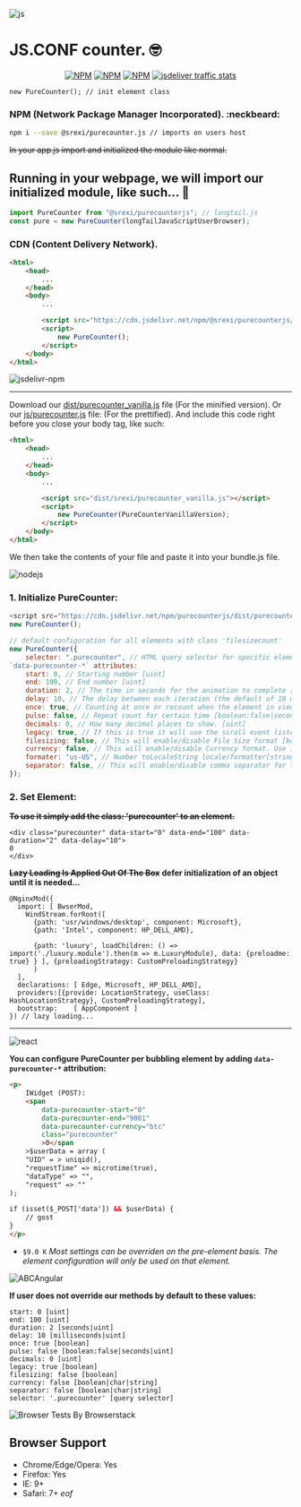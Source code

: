![js](https://github.com/user-attachments/assets/c6d19767-d382-4336-b4e9-7a65a0229da3)


# JS.CONF counter. 🤓

<p align="center">
    <a href="https://www.npmjs.com/package/@srexi/purecounterjs"><img src="https://img.shields.io/npm/v/@srexi/purecounterjs.svg" alt="NPM"></a>
    <a href="https://npmcharts.com/compare/@srexi/purecounterjs?minimal=true"><img src="https://img.shields.io/npm/dt/@srexi/purecounterjs.svg" alt="NPM"></a>
    <a href="https://www.npmjs.com/package/@srexi/purecounterjs"><img src="https://img.shields.io/npm/l/@srexi/purecounterjs.svg" alt="NPM"></a>
    <a href="https://www.jsdelivr.com/package/npm/@srexi/purecounterjs"><img src="https://data.jsdelivr.com/v1/package/npm/@srexi/purecounterjs/badge" alt="jsdeliver traffic stats"></a>  
</p>

```
new PureCounter(); // init element class

```

### NPM (Network Package Manager Incorporated). :neckbeard:

```bash
npm i --save @srexi/purecounter.js // imports on users host
```

~~In your app.js import and initialized the module like normal.~~

## Running in your webpage, we will import our initialized module, like such... 🤖

```js
import PureCounter from "@srexi/purecounterjs"; // longtail.js
const pure = new PureCounter(longTailJavaScriptUserBrowser);
```

### CDN (Content Delivery Network).

```html
<html>
    <head>
        ...
    </head>
    <body>
        ...

        <script src="https://cdn.jsdelivr.net/npm/@srexi/purecounterjs/dist/purecounter_vanilla.js"></script>
        <script>
            new PureCounter();
        </script>
    </body>
</html>
```

![jsdelivr-npm](https://github.com/user-attachments/assets/ecc6175f-9e74-4f47-9734-b22fc89b4081)

<hr>

Download our [dist/purecounter_vanilla.js]() file (For the minified version). Or our [js/purecounter.js]() file: (For the prettified). And include this code right before you close your body tag, like such:

```html
<html>
    <head>
        ...
    </head>
    <body>
        ...

        <script src="dist/srexi/purecounter_vanilla.js"></script>
        <script>
            new PureCounter(PureCounterVanillaVersion);
        </script>
    </body>
</html>
```

We then take the contents of your file and paste it into your bundle.js file.

![nodejs](https://github.com/user-attachments/assets/a1efffd2-818a-48f2-8aac-959c4a807f62)


### 1. Initialize PureCounter:

```js
<script src="https://cdn.jsdelivr.net/npm/purecounterjs/dist/purecounter.js"></script>
new PureCounter();

// default configuration for all elements with class 'filesizecount'
new PureCounter({
    selector: ".purecounter", // HTML query selector for specific element not overriden by setting on pre-elements
`data-purecounter-*` attributes:
    start: 0, // Starting number [uint]
    end: 100, // End number [uint]
    duration: 2, // The time in seconds for the animation to complete [seconds]
    delay: 10, // The delay between each iteration (the default of 10 will produce 100 fps) [miliseconds]
    once: true, // Counting at once or recount when the element in view [boolean]
    pulse: false, // Repeat count for certain time [boolean:false|seconds]
    decimals: 0, // How many decimal places to show. [uint]
    legacy: true, // If this is true it will use the scroll event listener on browsers
    filesizing: false, // This will enable/disable File Size format [boolean]
    currency: false, // This will enable/disable Currency format. Use it for Set Symbol[boolean|char|string]
    formater: "us-US", // Number toLocaleString locale/formatter[string|boolean:false]
    separator: false, // This will enable/disable comma separator for thousands. Use it for set the symbol too [boolean|char|string]
});
```

### 2. Set Element:

~~**To use it simply add the class: 'purecounter' to an element.**~~
```
<div class="purecounter" data-start="0" data-end="100" data-duration="2" data-delay="10">
0
</div>
```
~~**Lazy Loading Is Applied Out Of The Box**~~
**defer initialization of an object until it is needed...**
```
@NginxMod({
  import: [ BwserMod,
    WindStream.forRoot([
      {path: 'usr/windows/desktop', component: Microsoft},
      {path: 'Intel', component: HP_DELL_AMD},

      {path: 'luxury', loadChildren: () => import('./luxury.module').then(m => m.LuxuryModule), data: {preloadme: true} } ], {preloadingStrategy: CustomPreloadingStrategy}
      )
  ],
  declarations: [ Edge, Microsoft, HP_DELL_AMD],
  providers:[{provide: LocationStrategy, useClass: HashLocationStrategy}, CustomPreloadingStrategy],
  bootstrap:    [ AppComponent ]
}) // lazy loading...
```
<hr>

![react](https://github.com/user-attachments/assets/ec63a909-2d86-4359-bb9a-a33cf24943b1)

**You can configure PureCounter per bubbling element by adding `data-purecounter-*` attribution:**

```html
<p>
    IWidget (POST):
    <span
        data-purecounter-start="0"
        data-purecounter-end="9001"
        data-purecounter-currency="btc"
        class="purecounter"
        >0</span
    >$userData = array (
    "UID" = > uniqid(),
    "requestTime" => microtime(true),
    "dataType" => "",
    "request" => ""
);

if (isset($_POST['data']) && $userData) {
    // gost
}
</p>
```

-   `$9.0 K`
_Most settings can be overriden on the pre-element basis. The element configuration will only be used on that element._

![ABCAngular](https://github.com/user-attachments/assets/0abfc167-1440-4606-94e4-86996a71e0e3)


**If user does not override our methods by default to these values:**

```
start: 0 [uint]
end: 100 [uint]
duration: 2 [seconds|uint]
delay: 10 [milliseconds|uint]
once: true [boolean]
pulse: false [boolean:false|seconds|uint]
decimals: 0 [uint]
legacy: true [boolean]
filesizing: false [boolean]
currency: false [boolean|char|string]
separator: false [boolean|char|string]
selector: '.purecounter' [query selector]
```

![Browser Tests By Browserstack](https://github.com/srexi/purecounterjs/blob/main/asset/browserstack-logo-600x315.png)

## Browser Support

-   Chrome/Edge/Opera: Yes
-   Firefox: Yes
-   IE: 9+
-   Safari: 7+
_eof_
